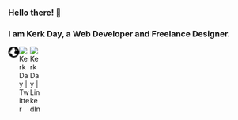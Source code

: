 ### Hello there! 👋
### I am Kerk Day, a Web Developer and Freelance Designer.

[<img align="left" alt="KerkDay.com" width="22px" src="https://raw.githubusercontent.com/iconic/open-iconic/master/svg/globe.svg" />](http://kerkday.com)
[<img align="left" alt="KerkDay | Twitter" width="22px" src="https://cdn.jsdelivr.net/npm/simple-icons@v3/icons/twitter.svg" />](https://twitter.com/KerkDay)
[<img align="left" alt="KerkDay | LinkedIn" width="22px" src="https://cdn.jsdelivr.net/npm/simple-icons@v3/icons/linkedin.svg" />](https://www.linkedin.com/in/kerkday/)
